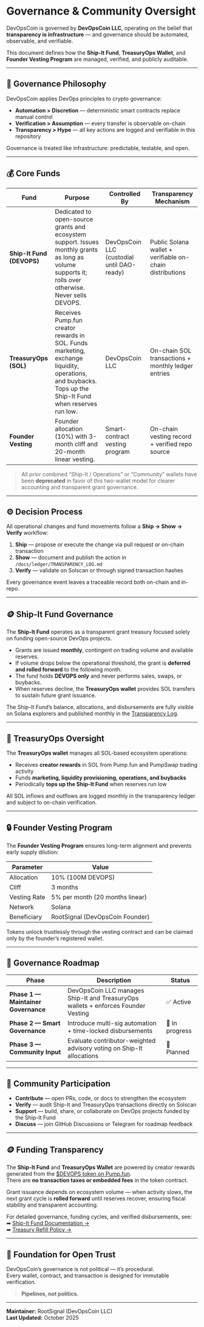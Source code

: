 # Governance & Community Oversight

DevOpsCoin is governed by **DevOpsCoin LLC**, operating on the belief that  
**transparency is infrastructure** — and governance should be automated, observable, and verifiable.

This document defines how the **Ship-It Fund**, **TreasuryOps Wallet**, and **Founder Vesting Program** are managed, verified, and publicly auditable.

---

## 🧭 Governance Philosophy

DevOpsCoin applies DevOps principles to crypto governance:

- **Automation > Discretion** — deterministic smart contracts replace manual control  
- **Verification > Assumption** — every transfer is observable on-chain  
- **Transparency > Hype** — all key actions are logged and verifiable in this repository  

Governance is treated like infrastructure: predictable, testable, and open.

---

## 💰 Core Funds

| Fund | Purpose | Controlled By | Transparency Mechanism |
|------|----------|---------------|------------------------|
| **Ship-It Fund (DEVOPS)** | Dedicated to open-source grants and ecosystem support. Issues monthly grants as long as volume supports it; rolls over otherwise. Never sells DEVOPS. | DevOpsCoin LLC (custodial until DAO-ready) | Public Solana wallet + verifiable on-chain distributions |
| **TreasuryOps (SOL)** | Receives Pump.fun creator rewards in SOL. Funds marketing, exchange liquidity, operations, and buybacks. Tops up the Ship-It Fund when reserves run low. | DevOpsCoin LLC | On-chain SOL transactions + monthly ledger entries |
| **Founder Vesting** | Founder allocation (10%) with 3-month cliff and 20-month linear vesting. | Smart-contract vesting program | On-chain vesting record + verified repo source |

> All prior combined “Ship-It / Operations” or “Community” wallets have been **deprecated** in favor of this two-wallet model for clearer accounting and transparent grant governance.

---

## ⚙️ Decision Process

All operational changes and fund movements follow a **Ship → Show → Verify** workflow:

1. **Ship** — propose or execute the change via pull request or on-chain transaction  
2. **Show** — document and publish the action in `/docs/ledger/TRANSPARENCY_LOG.md`  
3. **Verify** — validate on Solscan or through signed transaction hashes  

Every governance event leaves a traceable record both on-chain and in-repo.

---

## 🪙 Ship-It Fund Governance

The **Ship-It Fund** operates as a transparent grant treasury focused solely on funding open-source DevOps projects.  

- Grants are issued **monthly**, contingent on trading volume and available reserves.  
- If volume drops below the operational threshold, the grant is **deferred and rolled forward** to the following month.  
- The fund holds **DEVOPS only** and never performs sales, swaps, or buybacks.  
- When reserves decline, the **TreasuryOps wallet** provides SOL transfers to sustain future grant issuance.  

The Ship-It Fund’s balance, allocations, and disbursements are fully visible on Solana explorers and published monthly in the [Transparency Log](../docs/ledger/TRANSPARENCY_LOG.md).

---

## 🧾 TreasuryOps Oversight

The **TreasuryOps wallet** manages all SOL-based ecosystem operations:  

- Receives **creator rewards** in SOL from Pump.fun and PumpSwap trading activity  
- Funds **marketing, liquidity provisioning, operations, and buybacks**  
- Periodically **tops up the Ship-It Fund** when reserves run low  

All SOL inflows and outflows are logged monthly in the transparency ledger and subject to on-chain verification.

---

## 🔒 Founder Vesting Program

The **Founder Vesting Program** ensures long-term alignment and prevents early supply dilution:

| Parameter    | Value                           |
| ------------ | ------------------------------- |
| Allocation   | 10% (100M DEVOPS)               |
| Cliff        | 3 months                        |
| Vesting Rate | 5% per month (20 months linear) |
| Network      | Solana                          |
| Beneficiary  | RootSignal (DevOpsCoin Founder) |

Tokens unlock trustlessly through the vesting contract and can be claimed only by the founder’s registered wallet.

---

## 🚀 Governance Roadmap

| Phase                               | Description                                                           | Status         |
| ----------------------------------- | --------------------------------------------------------------------- | -------------- |
| **Phase 1 — Maintainer Governance** | DevOpsCoin LLC manages Ship-It and TreasuryOps wallets + enforces Founder Vesting | ✅ Active      |
| **Phase 2 — Smart Governance**      | Introduce multi-sig automation + time-locked disbursements            | 🧪 In progress |
| **Phase 3 — Community Input**       | Evaluate contributor-weighted advisory voting on Ship-It allocations  | 🧩 Planned     |

---

## 📢 Community Participation

- **Contribute** — open PRs, code, or docs to strengthen the ecosystem  
- **Verify** — audit Ship-It and TreasuryOps transactions directly on Solscan  
- **Support** — build, share, or collaborate on DevOps projects funded by the Ship-It Fund  
- **Discuss** — join GitHub Discussions or Telegram for roadmap feedback  

---

## 🪙 Funding Transparency

The **Ship-It Fund** and **TreasuryOps Wallet** are powered by creator rewards generated from the [$DEVOPS token on Pump.fun](https://pump.fun/).  
There are **no transaction taxes or embedded fees** in the token contract.  

Grant issuance depends on ecosystem volume — when activity slows, the next grant cycle is **rolled forward** until reserves recover, ensuring fiscal stability and transparent accounting.  

For detailed governance, funding cycles, and verified disbursements, see:  
➡ [Ship-It Fund Documentation →](../docs/SHIPIT_FUND.md)  
➡ [Treasury Refill Policy →](../docs/TREASURY_REFILL_POLICY.md)

---

## 🧱 Foundation for Open Trust

DevOpsCoin’s governance is not political — it’s procedural.  
Every wallet, contract, and transaction is designed for immutable verification.

> **Pipelines, not politics.**

---

**Maintainer:** RootSignal (DevOpsCoin LLC)  
**Last Updated:** October 2025
